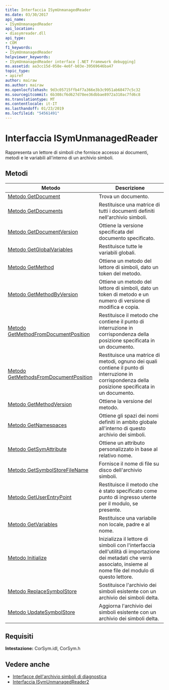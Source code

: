 ```yaml
---
title: Interfaccia ISymUnmanagedReader
ms.date: 03/30/2017
api_name:
- ISymUnmanagedReader
api_location:
- diasymreader.dll
api_type:
- COM
f1_keywords:
- ISymUnmanagedReader
helpviewer_keywords:
- ISymUnmanagedReader interface [.NET Framework debugging]
ms.assetid: aa3cc15d-058e-4e6f-b03e-39569646ba47
topic_type:
- apiref
author: mairaw
ms.author: mairaw
ms.openlocfilehash: 9d3c05715ffb4f7a366e3b3c9951ab68477c5c32
ms.sourcegitcommit: 6b308cf6d627d78ee36dbbae8972a310ac7fd6c8
ms.translationtype: MT
ms.contentlocale: it-IT
ms.lasthandoff: 01/23/2019
ms.locfileid: "54561491"
---
```

# <a name="isymunmanagedreader-interface"></a>Interfaccia ISymUnmanagedReader
Rappresenta un lettore di simboli che fornisce accesso ai documenti, metodi e le variabili all'interno di un archivio simboli.  
  
## <a name="methods"></a>Metodi  
  
|Metodo|Descrizione|  
|------------|-----------------|  
|[Metodo GetDocument](../../../../docs/framework/unmanaged-api/diagnostics/isymunmanagedreader-getdocument-method.md)|Trova un documento.|  
|[Metodo GetDocuments](../../../../docs/framework/unmanaged-api/diagnostics/isymunmanagedreader-getdocuments-method.md)|Restituisce una matrice di tutti i documenti definiti nell'archivio simboli.|  
|[Metodo GetDocumentVersion](../../../../docs/framework/unmanaged-api/diagnostics/isymunmanagedreader-getdocumentversion-method.md)|Ottiene la versione specificata del documento specificato.|  
|[Metodo GetGlobalVariables](../../../../docs/framework/unmanaged-api/diagnostics/isymunmanagedreader-getglobalvariables-method.md)|Restituisce tutte le variabili globali.|  
|[Metodo GetMethod](../../../../docs/framework/unmanaged-api/diagnostics/isymunmanagedreader-getmethod-method.md)|Ottiene un metodo del lettore di simboli, dato un token del metodo.|  
|[Metodo GetMethodByVersion](../../../../docs/framework/unmanaged-api/diagnostics/isymunmanagedreader-getmethodbyversion-method.md)|Ottiene un metodo del lettore di simboli, dato un token di metodo e un numero di versione di modifica e copia.|  
|[Metodo GetMethodFromDocumentPosition](../../../../docs/framework/unmanaged-api/diagnostics/isymunmanagedreader-getmethodfromdocumentposition-method.md)|Restituisce il metodo che contiene il punto di interruzione in corrispondenza della posizione specificata in un documento.|  
|[Metodo GetMethodsFromDocumentPosition](../../../../docs/framework/unmanaged-api/diagnostics/isymunmanagedreader-getmethodsfromdocumentposition-method.md)|Restituisce una matrice di metodi, ognuno dei quali contiene il punto di interruzione in corrispondenza della posizione specificata in un documento.|  
|[Metodo GetMethodVersion](../../../../docs/framework/unmanaged-api/diagnostics/isymunmanagedreader-getmethodversion-method.md)|Ottiene la versione del metodo.|  
|[Metodo GetNamespaces](../../../../docs/framework/unmanaged-api/diagnostics/isymunmanagedreader-getnamespaces-method.md)|Ottiene gli spazi dei nomi definiti in ambito globale all'interno di questo archivio dei simboli.|  
|[Metodo GetSymAttribute](../../../../docs/framework/unmanaged-api/diagnostics/isymunmanagedreader-getsymattribute-method.md)|Ottiene un attributo personalizzato in base al relativo nome.|  
|[Metodo GetSymbolStoreFileName](../../../../docs/framework/unmanaged-api/diagnostics/isymunmanagedreader-getsymbolstorefilename-method.md)|Fornisce il nome di file su disco dell'archivio simboli.|  
|[Metodo GetUserEntryPoint](../../../../docs/framework/unmanaged-api/diagnostics/isymunmanagedreader-getuserentrypoint-method.md)|Restituisce il metodo che è stato specificato come punto di ingresso utente per il modulo, se presente.|  
|[Metodo GetVariables](../../../../docs/framework/unmanaged-api/diagnostics/isymunmanagedreader-getvariables-method.md)|Restituisce una variabile non locale, padre e al nome.|  
|[Metodo Initialize](../../../../docs/framework/unmanaged-api/diagnostics/isymunmanagedreader-initialize-method.md)|Inizializza il lettore di simboli con l'interfaccia dell'utilità di importazione dei metadati che verrà associato, insieme al nome file del modulo di questo lettore.|  
|[Metodo ReplaceSymbolStore](../../../../docs/framework/unmanaged-api/diagnostics/isymunmanagedreader-replacesymbolstore-method.md)|Sostituisce l'archivio dei simboli esistente con un archivio dei simboli delta.|  
|[Metodo UpdateSymbolStore](../../../../docs/framework/unmanaged-api/diagnostics/isymunmanagedreader-updatesymbolstore-method.md)|Aggiorna l'archivio dei simboli esistente con un archivio dei simboli delta.|  
  
## <a name="requirements"></a>Requisiti  
 **Intestazione:** CorSym.idl, CorSym.h  
  
## <a name="see-also"></a>Vedere anche
- [Interfacce dell'archivio simboli di diagnostica](../../../../docs/framework/unmanaged-api/diagnostics/diagnostics-symbol-store-interfaces.md)
- [Interfaccia ISymUnmanagedReader2](../../../../docs/framework/unmanaged-api/diagnostics/isymunmanagedreader2-interface.md)
